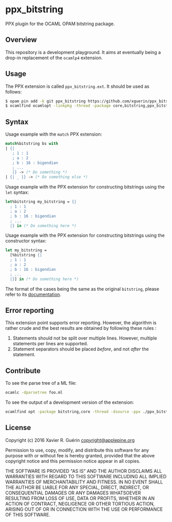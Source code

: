 # ppx_bitstring

PPX plugin for the OCAML OPAM bitstring package.

## Overview

This repository is a development playground. It aims at eventually being a drop-in replacement of the `ocamlp4` extension.

## Usage

The PPX extension is called `ppx_bitstring.ext`. It should be used as follows:

```bash
$ opam pin add -k git ppx_bitstring https://github.com/xguerin/ppx_bitstring
$ ocamlfind ocamlopt -linkpkg -thread -package core,bitstring,ppx_bitstring.ext main.ml -o main.native
```

## Syntax

Usage example with the `match` PPX extension:


```ocaml
match%bitstring bs with
| {|
   ; 1 : 1
   ; a : 2
   ; b : 16 : bigendian
   ; ...
   |} -> (* Do something *)
| {| _ |} -> (* Do something else *)
```

Usage example with the PPX extension for constructing bitstrings using the
`let` syntax:

```ocaml
let%bitstring my_bitstring = {|
  ; 1 : 1
  ; a : 2
  ; b : 16 : bigendian
  ; ...
  |} in (* Do something here *)
```
Usage example with the PPX extension for constructing bitstrings using the
constructor syntax:

```ocaml
let my_bitstring =
  [%bitstring {|
  ; 1 : 1
  ; a : 2
  ; b : 16 : bigendian
  ; ...
  |}] in (* Do something here *)
```

The format of the cases being the same as the original `bitstring`, please refer to its [documentation](http://people.redhat.com/~rjones/bitstring/html/Bitstring.html).

## Error reporting

This extension point supports error reporting. However, the algorithm is rather
crude and the best results are obtained by following these rules :

1. Statements should not be split over multiple lines. However, multiple statements per lines are supported.
2. Statement separators should be placed *before*, and not *after* the statement.

## Contribute

To see the parse tree of a ML file:

```bash
ocamlc -dparsetree foo.ml
```

To see the output of a development version of the extension:

```bash
ocamlfind opt -package bitstring,core -thread -dsource -ppx ./ppx_bitstring.ext foo.ml
```

## License

Copyright (c) 2016 Xavier R. Guérin <copyright@applepine.org>

Permission to use, copy, modify, and distribute this software for any purpose with or without fee is hereby granted, provided that the above copyright notice and this permission notice appear in all copies.

THE SOFTWARE IS PROVIDED "AS IS" AND THE AUTHOR DISCLAIMS ALL WARRANTIES WITH REGARD TO THIS SOFTWARE INCLUDING ALL IMPLIED WARRANTIES OF MERCHANTABILITY AND FITNESS. IN NO EVENT SHALL THE AUTHOR BE LIABLE FOR ANY SPECIAL, DIRECT, INDIRECT, OR CONSEQUENTIAL DAMAGES OR ANY DAMAGES WHATSOEVER RESULTING FROM LOSS OF USE, DATA OR PROFITS, WHETHER IN AN ACTION OF CONTRACT, NEGLIGENCE OR OTHER TORTIOUS ACTION, ARISING OUT OF OR IN CONNECTION WITH THE USE OR PERFORMANCE OF THIS SOFTWARE.
